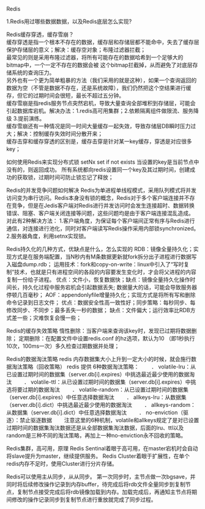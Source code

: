 Redis

1.Redis用过哪些数据数据，以及Redis底层怎么实现?<br/>

Redis缓存穿透，缓存雪崩？<br/>
缓存穿透是指一个根本不存在的数据，缓存层和存储层都不能命中，失去了缓存层保护存储层的意义；解决：缓存空对象；布隆过滤器拦截；<br/>
最常见的则是采用布隆过滤器，将所有可能存在的数据哈希到一个足够大的bitmap中，一个一定不存在的数据会被 这个bitmap拦截掉，从而避免了对底层存储系统的查询压力。<br/>
另外也有一个更为简单粗暴的方法（我们采用的就是这种），如果一个查询返回的数据为空（不管是数据不存在，还是系统故障），我们仍然把这个空结果进行缓存，但它的过期时间会很短，最长不超过五分钟。<br/>
缓存雪崩是指redis服务节点突然宕机，导致大量查询全部堆积到存储层，可能会引起数据库宕机。解决办法：1.redis高可用集群；2.依赖隔离组件做限流、服务降级 3.提前演练。<br/>
缓存雪崩还有一种情况是同一时间大量缓存一起失效，导致存储层DB瞬时压力过大；解决：控制缓存失效时间分散开来；<br/>
缓存击穿和缓存穿透的区别是，缓存击穿是针对某一key缓存，穿透是对应很多key；

如何使用Redis来实现分布式锁
setNx set if not exists 当设置的key是当前节点中没有的，则返回成功。
所有系统都向redis设置同一个key及其过期时间，创建成功的获取锁，过期时间可防止锁忘记了释放；

Redis的并发竞争问题如何解决
Redis为单进程单线程模式，采用队列模式将并发访问变为串行访问。Redis本身没有锁的概念，Redis对于多个客户端连接并不存在竞争，但是在Jedis客户端对Redis进行并发访问时会发生连接超时、数据转换错误、阻塞、客户端关闭连接等问题，这些问题均是由于客户端连接混乱造成。
对此有2种解决方法：
1.客户端角度，为保证每个客户端间正常有序与Redis进行通信，对连接进行池化，同时对客户端读写Redis操作采用内部锁synchronized。
2.服务器角度，利用setnx实现锁。

Redis持久化的几种方式，优缺点是什么，怎么实现的
RDB：镜像全量持久化；实现方式是在服务端配置，当N秒内有M条数据更新就fork拆分出子进程进行数据写入磁盘dump.rdb；
运用技术：fork和copy-on-write：linux中引入了“写时复制“技术，也就是只有进程空间的各段的内容要发生变化时，才会将父进程的内容复制一份给子进程。
优点：文件小，恢复数据快；缺点：镜像全量持久化操作时间长，持久化过程中服务宕机会引起数据丢失; 数据量大的话，可能会导致服务器停顿几百毫秒；
AOF：appendonlyfile增量持久化；实现方式是将所有写和删除命令记录到日志文件；
优点：数据安全性高一致性好；同步策略：每秒同步、每修改同步、不同步；最多丢失一秒的数据；
缺点：文件偏大；运行效率比RDB方式差一些；灾难恢复会慢一些；

Redis的缓存失效策略
惰性删除：当客户端来查询该key时，发现已过期将数据删除；
定期删除：在配置文件中设置redis.conf 的hz选项，默认为10 （即1秒执行10次，100ms一次）多久检查过期数据并处理；

Redis的数据淘汰策略
redis 内存数据集大小上升到一定大小的时候，就会施行数据淘汰策略（回收策略）
redis 提供 6种数据淘汰策略：
　　． volatile-lru：从已设置过期时间的数据集（server.db[i].expires）中挑选最近最少使用的数据淘汰
　　． volatile-ttl：从已设置过期时间的数据集（server.db[i].expires）中挑选将要过期的数据淘汰
　　． volatile-random：从已设置过期时间的数据集（server.db[i].expires）中任意选择数据淘汰
　　． allkeys-lru：从数据集（server.db[i].dict）中挑选最近最少使用的数据淘汰
　　． allkeys-random：从数据集（server.db[i].dict）中任意选择数据淘汰
　　． no-enviction（驱逐）：禁止驱逐数据
　　注意这里的6种机制，volatile和allkeys规定了是对已设置过期时间的数据集淘汰数据还是从全部数据集淘汰数据，后面的lru、ttl以及random是三种不同的淘汰策略，再加上一种no-enviction永不回收的策略。

Redis集群，高可用，原理
Redis Sentinal着眼于高可用，在master宕机时会自动将slave提升为master，继续提供服务。
Redis Cluster着眼于扩展性，在单个redis内存不足时，使用Cluster进行分片存储。

Redis可以使用主从同步，从从同步。
第一次同步时，主节点做一次bgsave，并同时将后续修改操作记录到内存buffer，待完成后将rdb文件全量同步到复制节点，复制节点接受完成后将rdb镜像加载到内存。加载完成后，再通知主节点将期间修改的操作记录同步到复制节点进行重放就完成了同步过程。

